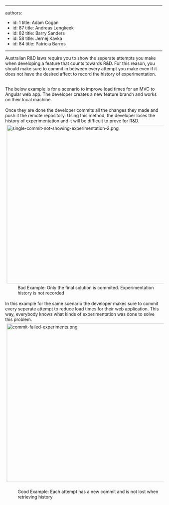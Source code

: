 

---
authors:
  - id: 1
    title: Adam Cogan
  - id: 87
    title: Andreas Lengkeek
  - id: 82
    title: Barry Sanders
  - id: 58
    title: Jernej Kavka
  - id: 84
    title: Patricia Barros
---




<span class='intro'> <div>Australian R&amp;D laws require you to show the seperate attempts you make when developing a feature that counts towards R&amp;D. For this reason, you should make sure to commit in between every attempt you make even if it does not have the desired affect to record the history of experimentation.<br></div><div><br></div> </span>

<div>The below example is for a scenario to improve load times for an MVC to Angular web app. The developer creates a new feature branch and works on their local machine.<br></div><div><br></div><div>Once they are done the developer commits all the changes they made and push it the remote repository. Using this method,&#160;the developer loses the history of experimentation and it will be difficult to prove for R&amp;D.<br></div><div><img src="/SiteAssets/do-you-record-you-failures/single-commit-not-showing-experimentation-2.png" alt="single-commit-not-showing-experimentation-2.png" style="margin&#58;5px;width&#58;508px;" /><br></div><dd class="ssw15-rteElement-FigureBad">​​Bad Example&#58; Only the final solution is commited. Experimentation history is not recorded​</dd><div><br></div><div>In this example for the same scenario the developer makes sure to commit every seperate&#160;attempt to reduce load times for their web application. This way, everybody knows what kinds of experimentation was done to solve this problem.<br><div><img src="/SiteAssets/do-you-record-you-failures/commit-failed-experiments.png" alt="commit-failed-experiments.png" style="margin&#58;5px;width&#58;508px;" />​<br></div><div><dd class="ssw15-rteElement-FigureGood">Good Example&#58; Each attempt has a new commit and is not lost when retrieving history​​<br></dd></div></div>


